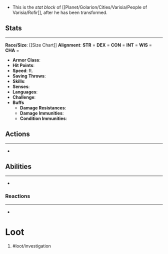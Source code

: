 - This is the *stat block* of [[Planet/Golarion/Cities/Varisia/People of Varisia/Rofir]], after he has been transformed.

## Stats
---
**Race/Size**:
	[[Size Chart]]
**Alignment**:
	**STR** = 
	**DEX** = 
	**CON** = 
	**INT** = 
	**WIS** = 
	**CHA** = 
-   **Armor Class**:
-   **Hit Points**:
-   **Speed**: ft.
-   **Saving Throws**:
-   **Skills**:
-   **Senses**: 
-   **Languages**: 
-   **Challenge**: 
-   **Buffs**
	-   **Damage Resistances**:
	-   **Damage Immunities**:
	-   **Condition Immunities**:

## Actions
---
- 

## Abilities
---
- 

### Reactions
---
- 

# Loot
1. #loot/investigation 
	